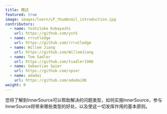 ```yaml
---
title: 概述
featured: true
image: images/learn/LP_thumbnail_introduction.jpg
contributors:
  - name: Yoshitake Kobayashi
    url: https://github.com/ystk
  - name: rrrutledge
    url: https://github.com/rrrutledge
  - name: Willem Jiang
    url: https://github.com/WillemJiang
  - name: Tom Sadler
    url: https://github.com/tsadler1988
  - name: Sebastian Spier
    url: https://github.com/spier
  - name: adadai
    url: https://github.com/adadai88
weight: 0
---
```


您将了解到InnerSource可以帮助解决的问题类型，如何实施InnerSource，参与InnerSource将带来哪些类型的好处，以及使这一切发挥作用的基本原则。

<!--- This file autogenerated from https://github.com/InnerSourceCommons/InnerSourceLearningPath/blob/master/scripts -->